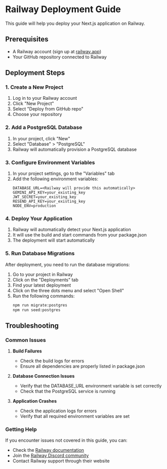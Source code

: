 # Railway Deployment Guide

This guide will help you deploy your Next.js application on Railway.

## Prerequisites

- A Railway account (sign up at [railway.app](https://railway.app))
- Your GitHub repository connected to Railway

## Deployment Steps

### 1. Create a New Project

1. Log in to your Railway account
2. Click "New Project"
3. Select "Deploy from GitHub repo"
4. Choose your repository

### 2. Add a PostgreSQL Database

1. In your project, click "New"
2. Select "Database" > "PostgreSQL"
3. Railway will automatically provision a PostgreSQL database

### 3. Configure Environment Variables

1. In your project settings, go to the "Variables" tab
2. Add the following environment variables:
   ```
   DATABASE_URL=<Railway will provide this automatically>
   GEMINI_API_KEY=your_existing_key
   JWT_SECRET=your_existing_key
   RESEND_API_KEY=your_existing_key
   NODE_ENV=production
   ```

### 4. Deploy Your Application

1. Railway will automatically detect your Next.js application
2. It will use the build and start commands from your package.json
3. The deployment will start automatically

### 5. Run Database Migrations

After deployment, you need to run the database migrations:

1. Go to your project in Railway
2. Click on the "Deployments" tab
3. Find your latest deployment
4. Click on the three dots menu and select "Open Shell"
5. Run the following commands:
   ```bash
   npm run migrate:postgres
   npm run seed:postgres
   ```

## Troubleshooting

### Common Issues

1. **Build Failures**
   - Check the build logs for errors
   - Ensure all dependencies are properly listed in package.json

2. **Database Connection Issues**
   - Verify that the DATABASE_URL environment variable is set correctly
   - Check that the PostgreSQL service is running

3. **Application Crashes**
   - Check the application logs for errors
   - Verify that all required environment variables are set

### Getting Help

If you encounter issues not covered in this guide, you can:
- Check the [Railway documentation](https://docs.railway.app/)
- Join the [Railway Discord community](https://discord.com/invite/railway)
- Contact Railway support through their website 